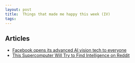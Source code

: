 ```yaml
---
layout: post
title:  Things that made me happy this week (IV)
tags: 
---
```



## Articles ##

- [Facebook opens its advanced AI vision tech to everyone](https://www.engadget.com/2016/08/25/facebook-computer-vision-open-source/)
- [This Supercomputer Will Try to Find Intelligence on Reddit](https://www.technologyreview.com/s/602153/this-supercomputer-will-try-to-find-intelligence-on-reddit/)


